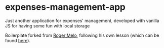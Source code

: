 # expenses-management-app
Just another application for expenses' management, developed with vanilla JS for having some fun with local storage

Boilerplate forked from [Roger Melo](https://github.com/Roger-Melo), following his own lesson (which can be found [here](https://youtu.be/xarRciYWT5Q)).
